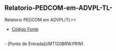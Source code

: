 ## Relatorio-PEDCOM-em-ADVPL-TL-
Relatorio PEDCOM em ADVPL/TL++

- [Código Fonte](/PEDCOM.PRW)
</br>
- [Ponto de Entrada](/MT120BRW.PRW)
